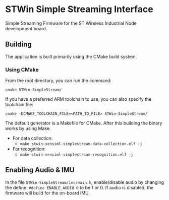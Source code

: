 # STWin Simple Streaming Interface

Simple Streaming Firmware for the ST Wireless Industrial Node development board.

## Building

The application is built primarily using the CMake build system.

### Using CMake

From the root directory, you can run the command:

`cmake STWin-SimpleStream/`

If you have a preferred ARM toolchain to use, you can also specify the toolchain file:

`cmake -DCMAKE_TOOLCHAIN_FILE=<PATH_TO_FILE> STWin-SimpleStream/`

The default generator is a Makefile for CMake. After this building the binary works by using Make.

- For data collection:
  - `make stwin-sensiml-simplestream-data-collection.elf -j`
- For recognition:
  - `make stwin-sensiml-simplestream-recognition.elf -j`


## Enabling Audio & IMU

In the file `STWin-SimpleStream/inc/main.h`, enable/disable audio by changing the define: `#define ENABLE_AUDIO 0` to be 1 or 0. If audio is disabled, the firmware will build for the on-board IMU.

